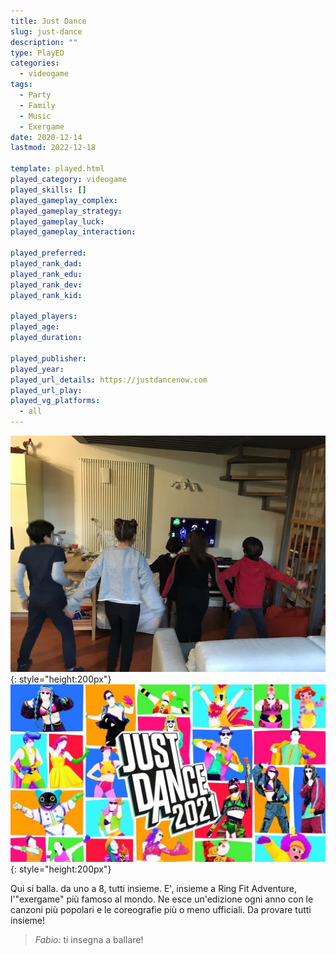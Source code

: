```yaml
---
title: Just Dance
slug: just-dance
description: ""
type: PlayED
categories:
  - videogame
tags:
  - Party
  - Family
  - Music
  - Exergame
date: 2020-12-14
lastmod: 2022-12-18

template: played.html
played_category: videogame
played_skills: []
played_gameplay_complex: 
played_gameplay_strategy: 
played_gameplay_luck: 
played_gameplay_interaction: 

played_preferred: 
played_rank_dad: 
played_rank_edu: 
played_rank_dev: 
played_rank_kid: 

played_players: 
played_age: 
played_duration: 

played_publisher: 
played_year: 
played_url_details: https://justdancenow.com
played_url_play: 
played_vg_platforms:
  - all
---
```


![](img/just_dance_2.webp){: style="height:200px"}
![](img/just_dance_2021.webp){: style="height:200px"}

Qui si balla. da uno a 8, tutti insieme.
E', insieme a Ring Fit Adventure, l'"exergame" più famoso al mondo. Ne esce un'edizione ogni anno con le canzoni più popolari e le coreografie più o meno ufficiali. Da provare tutti insieme!

> *Fabio:*
> ti insegna a ballare!

